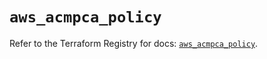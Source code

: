 # `aws_acmpca_policy`

Refer to the Terraform Registry for docs: [`aws_acmpca_policy`](https://registry.terraform.io/providers/hashicorp/aws/6.15.0/docs/resources/acmpca_policy).
